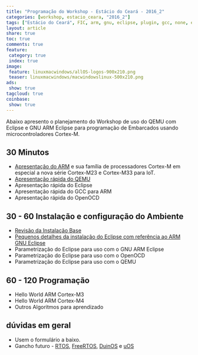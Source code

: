 ```yaml
---
title: "Programação do Workshop - Estácio do Ceará - 2016_2"
categories: [workshop, estacio_ceara, "2016_2"]
tags: ["Estácio do Ceará", FIC, arm, gnu, eclipse, plugin, gcc, none, eabi, Workshop, pranejamento]
layout: article
share: true
toc: true
comments: true
feature:
 category: true
 index: true
image:
 feature: linuxmacwindows/allOS-logos-900x210.png
 teaser: linuxmacwindows/macwindowslinux-500x210.png
ads: 
 show: true
tagcloud: true
coinbase:
 show: true
---
```


Abaixo apresento o planejamento do Workshop de uso do QEMU com Eclipse e GNU ARM Eclipse para programação de Embarcados usando microcontroladores Cortex-M.

<!--more-->

## 30 Minutos

 * [Apresentação do ARM](/workspace/estacio_ceara/2016_2/Apresentacao_do_ARM) e sua família de processadores Cortex-M em especial a nova série Cortex-M23 e Cortex-M33 para IoT.
 * [Apresentação rápida do QEMU](/workspace/estacio_ceara/2016_2/Apresentacao_rapida_do_QEMU)
 * Apresentação rápida do Eclipse
 * Apresentação rápida do GCC para ARM
 * Apresentação rápida do OpenOCD
 
## 30 - 60 Instalação e configuração do Ambiente

 * [Revisão da Instalação Base](/workspace/estacio_ceara/2016_2/Instalando_ambiente_para_workshop_estacioce_qemu_eclipse_arm/)
 * [Pequenos detalhes da instalação do Eclipse com referência ao ARM GNU Eclipse](/workspace/estacio_ceara/2016_2/pequenos_detalhes_da-instalacao_do_Eclipse_com_referência_ao_ARM_GNU_Eclipse)
 * Parametrização do Eclipse para uso com o GNU ARM Eclipse
 * Parametrização do Eclipse para uso com o OpenOCD
 * Parametrização do Eclipse para uso com o QEMU
 
## 60 - 120 Programação

 * Hello World ARM Cortex-M3
 * Hello World ARM Cortex-M4
 * Outros Algoritmos para aprendizado
 
## dúvidas em geral

 * Usem o formulário a baixo.
 * Gancho futuro - [RTOS](/RTOS), [FreeRTOS](/FreeRTOS), [DuinOS](/DuinOS) e [uOS](/uos/)
 
